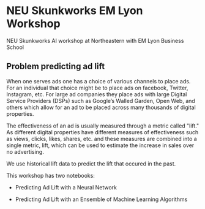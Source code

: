 # NEU Skunkworks EM Lyon Workshop

NEU Skunkworks AI workshop at Northeastern with EM Lyon Business School

## Problem predicting ad lift 
When one serves ads one has a choice of various channels to place ads. For an individual that choice might be to place ads on facebook, Twitter, Instagram, etc. For large ad companies they place ads with large Digital Service Providers (DSPs) such as Google’s Walled Garden, Open Web, and others which allow for an ad to be placed across many thousands of digital properties.

The effectiveness of an ad is usually measured through a metric called "lift." As different digital properties have different measures of effectiveness such as views, clicks, likes, shares, etc. and these measures are combined into a single metric, lift, which can be used to estimate the increase in sales over no advertising.

We use historical lift data to predict the lift that occured in the past. 

This workshop has two notebooks:

* Predicting Ad Lift with a Neural Network   

* Predicting Ad Lift with an Ensemble of Machine Learning Algorithms  



